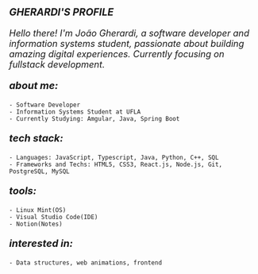 <p style="font-size: 20px ;"> <b><i> GHERARDI'S PROFILE</i> </b></p>

<p align="left" style="font-size: 18px;"><i>Hello there! I'm João Gherardi, a software developer and information systems student, passionate about building amazing digital experiences. Currently focusing on fullstack development.</i></p>


<p style="font-size: 20px ;"> <b><i> about me:</i> </b></p>

    - Software Developer
    - Information Systems Student at UFLA
    - Currently Studying: Amgular, Java, Spring Boot

<p style="font-size: 20px ;"> <b><i> tech stack:</i> </b></p>

    - Languages: JavaScript, Typescript, Java, Python, C++, SQL
    - Frameworks and Techs: HTML5, CSS3, React.js, Node.js, Git, PostgreSQL, MySQL

<p style="font-size: 20px ;"> <b><i> tools:</i> </b></p>

    - Linux Mint(OS) 
    - Visual Studio Code(IDE) 
    - Notion(Notes)

<p style="font-size: 20px ;"> <b><i> interested in:</i> </b></p>

    - Data structures, web animations, frontend
    
    
